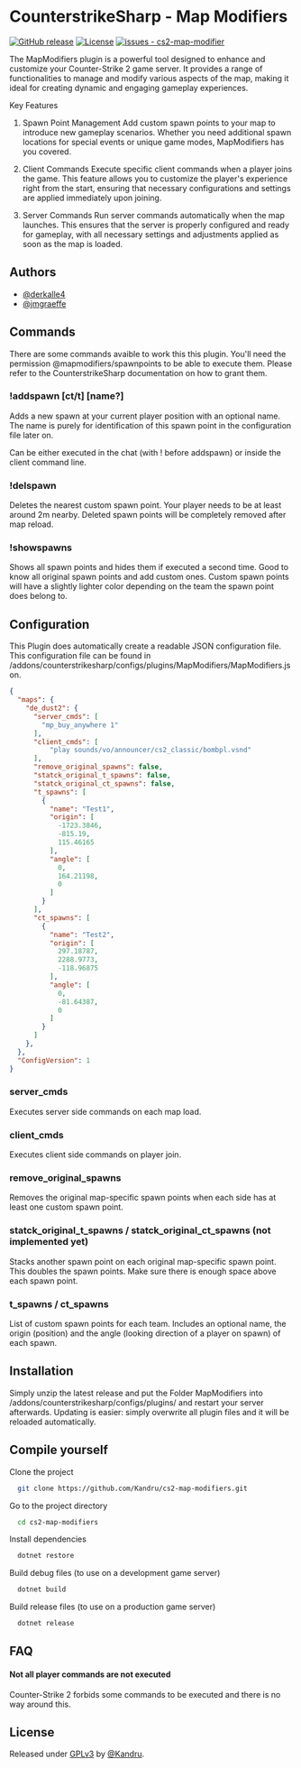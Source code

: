 
# CounterstrikeSharp - Map Modifiers

[![GitHub release](https://img.shields.io/github/release/Kandru/cs2-map-modifier?include_prereleases=&sort=semver&color=blue)](https://github.com/Kandru/cs2-map-modifier/releases/)
[![License](https://img.shields.io/badge/License-GPLv3-blue)](#license)
[![issues - cs2-map-modifier](https://img.shields.io/github/issues/Kandru/cs2-map-modifier)](https://github.com/Kandru/cs2-map-modifier/issues)

The MapModifiers plugin is a powerful tool designed to enhance and customize your Counter-Strike 2 game server. It provides a range of functionalities to manage and modify various aspects of the map, making it ideal for creating dynamic and engaging gameplay experiences.

Key Features
1. Spawn Point Management
Add custom spawn points to your map to introduce new gameplay scenarios. Whether you need additional spawn locations for special events or unique game modes, MapModifiers has you covered.

2. Client Commands
Execute specific client commands when a player joins the game. This feature allows you to customize the player's experience right from the start, ensuring that necessary configurations and settings are applied immediately upon joining.

3. Server Commands
Run server commands automatically when the map launches. This ensures that the server is properly configured and ready for gameplay, with all necessary settings and adjustments applied as soon as the map is loaded.


## Authors

- [@derkalle4](https://www.github.com/derkalle4)
- [@jmgraeffe](https://www.github.com/jmgraeffe)


## Commands

There are some commands avaible to work this this plugin. You'll need the permission @mapmodifiers/spawnpoints to be able to execute them. Please refer to the CounterstrikeSharp documentation on how to grant them.

### !addspawn [ct/t] [name?]
Adds a new spawn at your current player position with an optional name. The name is purely for identification of this spawn point in the configuration file later on.

Can be either executed in the chat (with ! before addspawn) or inside the client command line.

### !delspawn
Deletes the nearest custom spawn point. Your player needs to be at least around 2m nearby. Deleted spawn points will be completely removed after map reload.

### !showspawns
Shows all spawn points and hides them if executed a second time. Good to know all original spawn points and add custom ones. Custom spawn points will have a slightly lighter color depending on the team the spawn point does belong to.

## Configuration

This Plugin does automatically create a readable JSON configuration file. This configuration file can be found in /addons/counterstrikesharp/configs/plugins/MapModifiers/MapModifiers.json.

```json
{
  "maps": {
    "de_dust2": {
      "server_cmds": [
        "mp_buy_anywhere 1"
      ],
      "client_cmds": [
          "play sounds/vo/announcer/cs2_classic/bombpl.vsnd"
      ],
      "remove_original_spawns": false,
      "statck_original_t_spawns": false,
      "statck_original_ct_spawns": false,
      "t_spawns": [
        {
          "name": "Test1",
          "origin": [
            -1723.3846,
            -815.19,
            115.46165
          ],
          "angle": [
            0,
            164.21198,
            0
          ]
        }
      ],
      "ct_spawns": [
        {
          "name": "Test2",
          "origin": [
            297.18787,
            2288.9773,
            -118.96875
          ],
          "angle": [
            0,
            -81.64387,
            0
          ]
        }
      ]
    },
  },
  "ConfigVersion": 1
}
```

### server_cmds
Executes server side commands on each map load.

### client_cmds
Executes client side commands on player join.

### remove_original_spawns
Removes the original map-specific spawn points when each side has at least one custom spawn point.

### statck_original_t_spawns / statck_original_ct_spawns (not implemented yet)
Stacks another spawn point on each original map-specific spawn point. This doubles the spawn points. Make sure there is enough space above each spawn point.

### t_spawns / ct_spawns
List of custom spawn points for each team. Includes an optional name, the origin (position) and the angle (looking direction of a player on spawn) of each spawn.

## Installation

Simply unzip the latest release and put the Folder MapModifiers into /addons/counterstrikesharp/configs/plugins/ and restart your server afterwards. Updating is easier: simply overwrite all plugin files and it will be reloaded automatically.

## Compile yourself

Clone the project

```bash
  git clone https://github.com/Kandru/cs2-map-modifiers.git
```

Go to the project directory

```bash
  cd cs2-map-modifiers
```

Install dependencies

```bash
  dotnet restore
```

Build debug files (to use on a development game server)

```bash
  dotnet build
```

Build release files (to use on a production game server)

```bash
  dotnet release
```

## FAQ

#### Not all player commands are not executed

Counter-Strike 2 forbids some commands to be executed and there is no way around this.

## License

Released under [GPLv3](/LICENSE) by [@Kandru](https://github.com/Kandru).